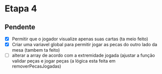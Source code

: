 # Etapa 4

 ## Pendente
  - [x] Permitir que o jogador visualize apenas suas cartas (ta meio feito)
  - [x] Criar uma variavel global para permitir jogar as pecas do outro lado da mesa (tambem ta feito)
  - [ ] alterar a array de acordo com a extremidade jogada (ajustar a função validar peças e jogar peças (a lógica esta feita em removerPecasJogadas)
